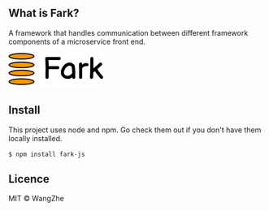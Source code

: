 ## What is Fark?

A framework that handles communication between different framework components of a microservice front end.

![fark](./fark.png)


## Install

This project uses node and npm. Go check them out if you don't have them locally installed.

```
$ npm install fark-js
```



## Licence
MIT © WangZhe
